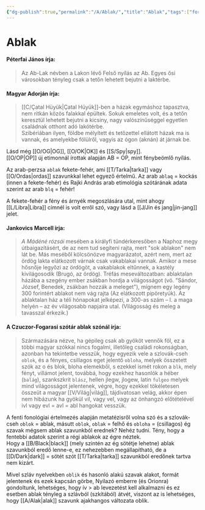 ```yaml
---
{"dg-publish":true,"permalink":"/A/Ablak/","title":"Ablak","tags":["formatted🟢"],"created":"2023-10-21T03:47","updated":"2023-10-21T03:47"}
---
```



# Ablak

#### Péterfai János írja:

> Az Ab-Lak névben a Lakon lévő Felső nyílás az Ab. Egyes ősi városokban tényleg csak a tetőn lehetett bejutni a laktérbe.  

#### Magyar Adorján írja:

> [[C/Çatal Hüyük\|Çatal Hüyük]]-ben a házak egymáshoz tapasztva, nem ritkán közös falakkal épültek. Sokuk emeletes volt, és a tetőn keresztül lehetett bejutni a kicsiny, nagy valószínűséggel egyetlen családnak otthont adó lakótérbe.  
> Szibériában ilyen, földbe mélyített és tetőzettel ellátott házak ma is vannak, és amelyekbe fölülről, vagyis az ógon (aknán) át járnak be.  

Lásd még [[O/OG\|OG]], [[O/OK\|OK]] és [[S/Spy\|spy]].  
[[O/OP\|OP]] új etimonnál írottak alapján AB = OP, mint fénybeömlő nyílás.

Az arab-perzsa `ablak` fekete-fehér, ami [[T/Tarka\|tarka]] vagy [[O/Ordas\|ordas]] szavunkkal lehet egyező értelmű. Az arab `ablaq` = kockás (innen a fekete-fehér) és Rajki András arab etimológia szótárának adata szerint az arab `blq` = fehér!  

A fekete-fehér a fény és árnyék megoszlására utal, mint ahogy [[L/Libra\|Libra]] címnél is volt erről szó, vagy lásd a [[J/Jin és jang\|jin-jang]] jelet.  

#### Jankovics Marcell írja:

> *A Mádéné rózsái* mesében a királyfi tündérkeresőben a Naphoz megy útbaigazításért, de az nem tud segíteni rajta, mert "sok ablakon" nem lát be. Más meséből kölcsönözve magyarázatot, azért nem, mert az ördög lakta elátkozott várnak csak vakablakai vannak. Amikor a mese hősnője legyőzi az ördögöt, a vakablakok eltűnnek, a kastély kivilágosodik (Brugó, az ördög). Tréfás meseváltozatban: ablaktalan házába a szegény ember zsákban hordja a világosságot (vö. "Sándor, József, Benedek, zsákban hozzák a meleget"), mígnem egy legény 300 forintért ablakot nem vág rajta (Az elátkozott pipöretyúk). Az ablaktalan ház a téli hónapokat jelképezi, a 300-as szám – l. a maga helyén – az év világosabb napjaira utal. (Világosság és meleg a tavasszal érkezik.)  

#### A Czuczor-Fogarasi szótár ablak szónál írja:  

> Származására nézve, ha gépileg csak ab gyököt vennők föl, ez a többi magyar szókkal nincs fogalmi, illetőleg családi rokonságban, azonban ha tekintetbe vesszük, hogy egyezik vele a szlovák-cseh `oblok`, és a fényes, csillagos eget jelentő `obloha`, melyek összetett szók az o és blok, bloha elemekből, s ezekkel ismét rokon a `blk`, mely fényt, villámot jelent, továbbá, hogy ezekhez hasonlók a héber (`balág`), szankszkrit `blász`, hellen jlegw, jlogew, latin `fulgeo` melyek mind világosságot jelentenek, végre, hogy ezekkel tökéletesen összeüt a magyar [[V/Világ\|világ]], tájdivatosan velág, akkor épen nem hibázunk ha gyökül vil, vagy vel, vagy az önhangzó előtételével ivl vagy evl = avl = abl hangokat vesszük.  

A fenti fonológiai értelmezés alapján metatézisről volna szó és a szlovák-cseh `oblok` = ablak, másutt `oblok`, `oblak` = felhő és `obloha` = (csillagos) ég szavak mégsem ablak szavunkból erednek? Nehéz tudni. Tény, hogy a fentebbi adatok szerint a régi ablakok az égre néztek.   
Hogy a [[B/Black\|black]] (mely szintén az ég sötétje lehetne) ablak szavunkból eredő lenne-e, ez nehezebben megállapítható, de a [[D/Dark\|dark]] = sötét szót [[T/Tarka\|tarka]] szavunkból eredőnek tartva nem kizárt.  

Mivel szláv nyelvekben `oblik` és hasonló alakú szavak alakot, formát jelentenek és ezek kapcsán görbe, Nyilazó emberre (és Orionra) gondoltunk, lehetséges, hogy ív > ab levezetést kell alkalmazni és ez esetben ablak tényleg a szlávból (szkítából) átvét, viszont az is lehetséges, hogy [[A/Alak\|alak]] szavunk ajakhangos változata oblik.  
